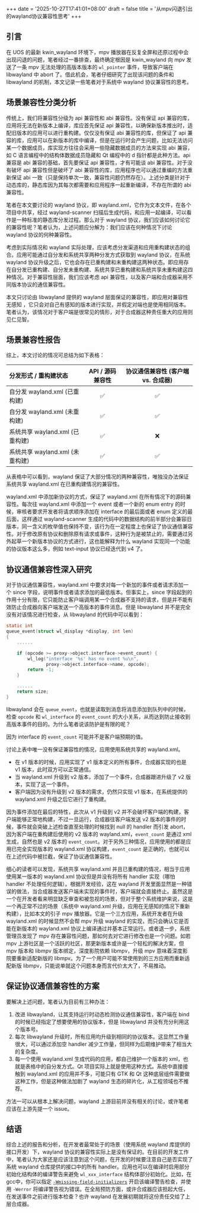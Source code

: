 +++
date = '2025-10-27T17:41:01+08:00'
draft = false
title = '从mpv闪退引出的wayland协议兼容性思考'
+++

## 引言

在 UOS 的最新 kwin_wayland 环境下，mpv 播放器在反复全屏和还原过程中会出现闪退的问题，笔者经过一番排查，最终确定根因是 kwin_wayland 向 mpv 发送了一条 mpv 无法处理的高版本版本的 `wl_pointer` 事件，导致客户端在 libwayland 中 abort 了。借此机会，笔者仔细研究了出现该问题的条件和 libwayland 的机制，本文记录一些笔者对于系统中 wayland 协议兼容性的思考。

## 场景兼容性分类分析

传统上，我们将兼容性分级为 api 兼容性和 abi 兼容性。没有保证 api 兼容的库，应用将无法在新版本上编译，库应首先保证 api 兼容性，以确保新版本推出时，适配旧版本的应用可以进行重构建。仅仅没有保证 abi 兼容性的库，但保证了 api 兼容的库，应用可以在新版本的库中编译，但是在运行时会产生问题，比如无法访问某一个数据成员，库实现方往往会采用一些隐藏数据成员的方法来实现 abi 兼容，如 C 语言编程中的结构体数据成员隐藏和 Qt 编程中的 d 指针都是此种方法。api 兼容是 abi 兼容的基础，首先要保证 api 兼容性，才有可能谈 abi 兼容性。对于没有破坏 api 兼容性但是破坏了 abi 兼容性的库，应用程序也可以通过重编的方法重新保证 abi 一致（只是保持单次一致，兼容性问题仍然存在）。上述分类是针对于动态库的，静态库因为其每次都需要和应用程序一起重新编译，不存在所谓的 abi 兼容性。

笔者在本文要讨论的 wayland 协议，即 wayland.xml，它作为文本文件，在各个项目中共享，经过 wayland-scanner 扫描后生成代码，和应用一起编译，可以看作是一种标准的静态库分发过程。那么对于 wayland 协议，我们应该如何讨论它的兼容性呢？笔者认为，上述问题应分解为：我们应该在何种情况下讨论 wayland 协议的何种兼容性。

考虑到实际情况和 wayland 实际处理，应该考虑分发渠道和应用重构建状态的组合。应用可能通过自分发和系统共享两种分发方式获取到 wayland 协议，在系统 wayland 协议升级之后，它也会存在已重构建和未重构建这两种状态。即应用存在自分发已重构建、自分发未重构建、系统共享已重构建和系统共享未重构建这四种情况。对于兼容性层面，我们应该考虑 api 兼容性，以及客户端和合成器采用不同版本协议的通信兼容性。

本文只讨论由 libwayland 提供的 wayland 层面保证的兼容性，即应用对兼容性无感知 ，它只会对自己有感知的版本进行实现，并假定对端也是使用相同版本。笔者认为，该情况对于客户端是很常见的情形，对于合成器这种责任重大的应用则见仁见智。

## 场景兼容性报告

综上，本文讨论的情况可总结为如下表格：

| 分发形式 / 重构建状态              | API / 源码兼容性 | 协议通信兼容性 (客户端 vs. 合成器) |
| :--------------------------------- | :--------------: | :--------------------------------: |
| 自分发 wayland.xml (已重构建)  |        ✅         |                 ✅                  |
| 自分发 wayland.xml (未重构建)  |        ✅         |                 ✅                  |
| 系统共享 wayland.xml (已重构建) |        ✅         |                 ❌                  |
| 系统共享 wayland.xml (未重构建) |        ✅         |                 ✅                  |

从表格中可以看到，wayland 保证了大部分情况的两种兼容性，唯独没办法保证系统共享 wayland.xml 在已重构建情况的兼容性。

wayland.xml 中添加新协议的方式，保证了 wayland.xml 在所有情况下的源码兼容性。每次往 wayland.xml 中添加一个 event 或者一个新的 enum entry 的时候，审核者要求开发者将请求顺序添加在 interface 的最后面或者 enum 定义的最后面，这样通过 wayland-scanner 生成的代码中的数据结构的前半部分会兼容旧版本，同一含义的枚举值也保持不变，该行为在一定程度上也保证了协议通信兼容性。对于修改原有协议和删除原有请求或事件，这种行为是被禁止的，需要通过另外起草一个新版本协议的方式进行，这也能解释为什么 wayland 实现同一个功能的协议版本这么多，例如 text-input 协议已经迭代到 v4 了。

## 协议通信兼容性深入研究

对于协议通信兼容性，wayland.xml 中要求对每一个新加的事件或者请求添加一个 since 字段，说明事件或者请求添加的最低版本。但事实上，since 字段起到的作用十分有限，它只能防止客户端调用某一个合成器不支持的请求，但是并不能有效防止合成器向客户端发送一个高版本的事件消息。但是 libwayland 并不是完全没有对该情况进行检查，从 libwayland 的代码中可以看到：

```C
static int
queue_event(struct wl_display *display, int len)
{
    ......

    if (opcode >= proxy->object.interface->event_count) {
        wl_log("interface '%s' has no event %u\n",
               proxy->object.interface->name, opcode);
        return -1;
    }

    ......
    return size;
}
```

libwayland 会在 `queue_event`，也就是读取到消息将消息添加到队列中的时候，检查 `opcode` 和 `wl_interface` 的 `event_count` 的大小关系，从而达到防止接收到高版本事件的目的。为什么笔者说该防护是有限的呢？

因为 interface 的 `event_count` 可能并不是客户端预期的值。

讨论上表中唯一没有保证兼容性的情况，应用使用系统共享的 wayland.xml。

+ 在 v1 版本的时候，应用实现了 v1 版本定义的所有事件，合成器实现的也是 v1 版本，此时双方可以正常通信。
+ 当 wayland.xml 升级到 v2 版本，添加了一个事件，合成器跟进升级了 v2 版本，实现了这一个事件。
+ 客户端因为没有升级到 v2 版本的需求，仍然只实现 v1 版本，在系统提供的 wayland.xml 升级之后它进行了重构建。

因为事件添加在最后的特性，此次从 v1 升级到 v2 并不会破坏客户端的构建，客户端能够正常地构建，不过一旦运行，合成器往客户端发送 v2 版本的事件的时候，事件就会突破上述检查直至处理的时候找到 null 的 handler 而引发 abort，因为客户端在重构建后使用的 v2 版本的 wayland.xml，`event_count` 是通过 xml 生成，自然也是 v2 版本的 `event_count`。对于另外三种情况，应用使用的都是应用已完全实现版本的 wayland.xml 协议构建，`event_count` 是正确的，也就可以在上述代码中被拦截，保证了协议通信兼容性。

细心的读者可以发现，系统共享 wayland.xml 并且已重构建的情况，相当于应用使用某一版本的 wayland.xml 协议但是并没有将所有 handler 实现（哪怕 handler 不处理任何逻辑）。根据开发经验，这在 wayland 开发里面显然是一种错误的做法，当合成器发送客户端未实现的事件时，客户端就会直接终止。虽然这是一个在开发者看来明显缺乏审查和被忽视的场景，但对于整个系统维护来说，这是一个再正常不过的场景（系统中 wayland.xml 升级，应用在无感知的情况下重新构建），比如本文的引子 mpv 播放器。它是一个三方应用，系统开发者在升级 wayland.xml 的时候显然不会帮 mpv 升级 wayland 的实现，而只会确认它是否能在新版本的 wayland.xml 协议上编译通过并基本正常运行。或者退一步，系统管理员发现了 mpv 存在兼容性问题，那如何去对它进行修改也是一个问题。如若 mpv 上游社区是一个活跃的社区，那更新版本或许是一个轻松的解决方案，但 mpv 版本和 libmpv 版本绑定，深度影院依赖 libmpv，升级 mpv 意味着深度影院要重新适配新版的 libmpv。为了一个用户可能不常使用到的三方应用而重新适配新版 libmpv，只能说单就这个问题本身而言代价太大了，不易推动。

## 保证协议通信兼容性的方案

要解决上述问题，笔者认为目前有三种办法：

1. 改进 libwayland，让其支持运行时动态检测协议通信兼容性，客户端在 bind 的时候已经指定了想要使用的协议版本，但是 libwayland 并没有充分利用这个版本号。
2. 每次 libwayland 升级时，所有应用均升级到相同的协议版本。这显然工作量很大，可以通过添加空 handler 减少工作量，但同样为后期维护带来了相当大的复杂度。
3. 每一个使用 wayland.xml 生成代码的应用，都自己维护一个版本的 xml，也就是表格中的自分发方式。Qt 项目实际上就是使用这种方式。系统中直接接触到 wayland.xml 的应用并不多，可能只有 GTK 和 Qt 这种底层组件需要做这种工作，但是这种做法加剧了 wayland 生态的碎片化，从工程领域也不推荐。

方法一可以从根本上解决问题，wayland 上游目前并没有相关的讨论，或许笔者应该在上游先提一个 issue。

## 结语

综合上述的报告和分析，在开发者最常处于的场景（使用系统 wayland 库提供的接口开发）下，wayland 协议的兼容性实际上是没有保证的。在目前的开发工作中，笔者认为大家还是应该注意到这个问题，在开发的时候要注意自己是否实现了系统 wayland 仓库提供的接口中的所有 handler。应用也可以在编译时启用部分初始化结构体的编译警告来避免 `wl_xxx_interface` 结构体部分初始化。比如，在gcc中，你可以指定 [`-Wmissing-field-initializers`](https://gcc.gnu.org/onlinedocs/gcc/Warning-Options.html#index-Wmissing-field-initializers) 开启该编译警告检查，并使用 `-Werror` 将编译警告视为错误。在全局预防方面，或许合成器应该担起大任，在发送事件之前进行版本检查？也许 wayland 在发展初期就将这份责任交给了上层合成器。
